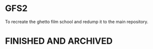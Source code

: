 # GFS2
To recreate the ghetto film school and redump it to the main repository.

# FINISHED AND ARCHIVED
